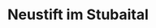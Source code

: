 ---
title: Neustift im Stubaital
url: /neustift-im-stubaital/
latitude: 47.011
longitude: 11.155
---